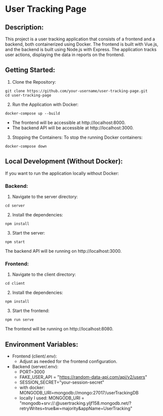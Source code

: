 # User Tracking Page
## Description:
This project is a user tracking application that consists of a frontend and a backend, both containerized using Docker. 
The frontend is built with Vue.js, and the backend is built using Node.js with Express. The application tracks user actions, displaying the data in reports on the frontend.

## Getting Started:
1. Clone the Repository:
```
git clone https://github.com/your-username/user-tracking-page.git
cd user-tracking-page
```

2. Run the Application with Docker:
```
docker-compose up --build
```
- The frontend will be accessible at http://localhost:8000.
- The backend API will be accessible at http://localhost:3000.

3. Stopping the Containers:
To stop the running Docker containers:
```
docker-compose down

```

## Local Development (Without Docker):
If you want to run the application locally without Docker:

### Backend:

1. Navigate to the server directory:
```
cd server

```

2. Install the dependencies:
```
npm install
```


3. Start the server:
```
npm start
```
The backend API will be running on http://localhost:3000.

### Frontend:
1. Navigate to the client directory:
```
cd client
```

2. Install the dependencies:
```
npm install
```

3. Start the frontend:
```
npm run serve
```
The frontend will be running on http://localhost:8080.

## Environment Variables:
- Frontend (client/.env):
  - Adjust as needed for the frontend configuration.
- Backend (server/.env):
  - PORT=3000
  - FAKE_USER_API = "https://random-data-api.com/api/v2/users"
  - SESSION_SECRET="your-session-secret"
  - with docker: MONGODB_URI=mongodb://mongo:27017/userTrackingDB
  - locally I used: 
    MONGODB_URI = "mongodb+srv://<user>:<password>@usertracking.yljf158.mongodb.net/?retryWrites=true&w=majority&appName=UserTracking"




